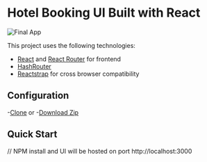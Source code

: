 # Hotel Booking UI Built with React

![Final App](https://github.com/derekwebdevcom/hotelbooking/blob/master/src/images/hotel.gif)

This project uses the following technologies:

- [React](https://reactjs.org) and [React Router](https://reacttraining.com/react-router/) for frontend
- [HashRouter](https://www.npmjs.com/package/hash-router) 
- [Reactstrap](https://reactstrap.github.io/) for cross browser compatibility

## Configuration
-[Clone](https://github.com/derekwebdevcom/hotelbooking.git) or
-[Download Zip](https://github.com/derekwebdevcom/hotelbooking/archive/master.zip)


## Quick Start
// NPM install and UI will be hosted on port
 http://localhost:3000

